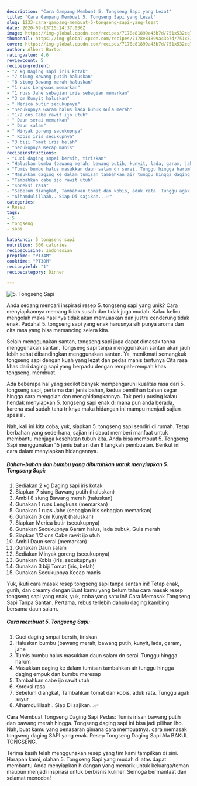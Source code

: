 ```yaml
---
description: "Cara Gampang Membuat 5. Tongseng Sapi yang Lezat"
title: "Cara Gampang Membuat 5. Tongseng Sapi yang Lezat"
slug: 1233-cara-gampang-membuat-5-tongseng-sapi-yang-lezat
date: 2020-09-13T15:24:37.036Z
image: https://img-global.cpcdn.com/recipes/7178e81899a43b7d/751x532cq70/5-tongseng-sapi-foto-resep-utama.jpg
thumbnail: https://img-global.cpcdn.com/recipes/7178e81899a43b7d/751x532cq70/5-tongseng-sapi-foto-resep-utama.jpg
cover: https://img-global.cpcdn.com/recipes/7178e81899a43b7d/751x532cq70/5-tongseng-sapi-foto-resep-utama.jpg
author: Albert Barton
ratingvalue: 4.6
reviewcount: 5
recipeingredient:
- "2 kg Daging sapi iris kotak"
- "7 siung Bawang putih haluskan"
- "8 siung Bawang merah haluskan"
- "1 ruas Lengkuas memarkan"
- "1 ruas Jahe sebagian iris sebagian memarkan"
- "3 cm Kunyit haluskan"
- " Merica butir secukupnya"
- "Secukupnya Garam halus lada bubuk Gula merah"
- "1/2 ons Cabe rawit ijo utuh"
- " Daun serai memarkan"
- " Daun salam"
- " Minyak goreng secukupnya"
- " Kobis iris secukupnya"
- "3 biji Tomat iris belah"
- "Secukupnya Kecap manis"
recipeinstructions:
- "Cuci daging smpai bersih, tiriskan"
- "Haluskan bumbu (bawang merah, bawang putih, kunyit, lada, garam, jahe"
- "Tumis bumbu halus masukkan daun salam dn serai. Tunggu hingga harum"
- "Masukkan daging ke dalam tumisan tambahkan air tunggu hingga daging empuk dan bumbu meresap"
- "Tambahkan cabe ijo rawit utuh"
- "Koreksi rasa"
- "Sebelum diangkat, Tambahkan tomat dan kobis, aduk rata. Tunggu agak sayur"
- "Alhamdulillaah.. Siap Di sajikan...✅"
categories:
- Resep
tags:
- 5
- tongseng
- sapi

katakunci: 5 tongseng sapi 
nutrition: 300 calories
recipecuisine: Indonesian
preptime: "PT34M"
cooktime: "PT38M"
recipeyield: "1"
recipecategory: Dinner

---
```



![5. Tongseng Sapi](https://img-global.cpcdn.com/recipes/7178e81899a43b7d/751x532cq70/5-tongseng-sapi-foto-resep-utama.jpg)

Anda sedang mencari inspirasi resep 5. tongseng sapi yang unik? Cara menyiapkannya memang tidak susah dan tidak juga mudah. Kalau keliru mengolah maka hasilnya tidak akan memuaskan dan justru cenderung tidak enak. Padahal 5. tongseng sapi yang enak harusnya sih punya aroma dan cita rasa yang bisa memancing selera kita.

Selain menggunakan santan, tongseng sapi juga dapat dimasak tanpa menggunakan santan. Tongseng sapi tanpa menggunakan santan akan jauh lebih sehat dibandingkan menggunakan santan. Ya, menikmati semangkuk tongseng sapi dengan kuah yang lezat dan pedas manis tentunya Cita rasa khas dari daging sapi yang berpadu dengan rempah-rempah khas tongseng, membuat.

Ada beberapa hal yang sedikit banyak mempengaruhi kualitas rasa dari 5. tongseng sapi, pertama dari jenis bahan, kedua pemilihan bahan segar hingga cara mengolah dan menghidangkannya. Tak perlu pusing kalau hendak menyiapkan 5. tongseng sapi enak di mana pun anda berada, karena asal sudah tahu triknya maka hidangan ini mampu menjadi sajian spesial.


Nah, kali ini kita coba, yuk, siapkan 5. tongseng sapi sendiri di rumah. Tetap berbahan yang sederhana, sajian ini dapat memberi manfaat untuk membantu menjaga kesehatan tubuh kita. Anda bisa membuat 5. Tongseng Sapi menggunakan 15 jenis bahan dan 8 langkah pembuatan. Berikut ini cara dalam menyiapkan hidangannya.

<!--inarticleads1-->

##### Bahan-bahan dan bumbu yang dibutuhkan untuk menyiapkan 5. Tongseng Sapi:

1. Sediakan 2 kg Daging sapi iris kotak
1. Siapkan 7 siung Bawang putih (haluskan)
1. Ambil 8 siung Bawang merah (haluskan)
1. Gunakan 1 ruas Lengkuas (memarkan)
1. Gunakan 1 ruas Jahe (sebagian iris sebagian memarkan)
1. Gunakan 3 cm Kunyit (haluskan)
1. Siapkan  Merica butir (secukupnya)
1. Gunakan Secukupnya Garam halus, lada bubuk, Gula merah
1. Siapkan 1/2 ons Cabe rawit ijo utuh
1. Ambil  Daun serai (memarkan)
1. Gunakan  Daun salam
1. Sediakan  Minyak goreng (secukupnya)
1. Gunakan  Kobis (iris, secukupnya)
1. Gunakan 3 biji Tomat (iris, belah)
1. Gunakan Secukupnya Kecap manis


Yuk, ikuti cara masak resep tongseng sapi tanpa santan ini! Tetap enak, gurih, dan creamy dengan Buat kamu yang belum tahu cara masak resep tongseng sapi yang enak, yuk, coba yang satu ini! Cara Memasak Tongseng Sapi Tanpa Santan. Pertama, rebus terlebih dahulu daging kambing bersama daun salam. 

<!--inarticleads2-->

##### Cara membuat 5. Tongseng Sapi:

1. Cuci daging smpai bersih, tiriskan
1. Haluskan bumbu (bawang merah, bawang putih, kunyit, lada, garam, jahe
1. Tumis bumbu halus masukkan daun salam dn serai. Tunggu hingga harum
1. Masukkan daging ke dalam tumisan tambahkan air tunggu hingga daging empuk dan bumbu meresap
1. Tambahkan cabe ijo rawit utuh
1. Koreksi rasa
1. Sebelum diangkat, Tambahkan tomat dan kobis, aduk rata. Tunggu agak sayur
1. Alhamdulillaah.. Siap Di sajikan...✅


Cara Membuat Tongseng Daging Sapi Pedas: Tumis irisan bawang putih dan bawang merah hingga. Tongseng daging sapi ini bisa jadi pilihan lho. Nah, buat kamu yang penasaran gimana cara membuatnya. cara memasak tongseng daging SAPI yang enak. Resep Tongseng Daging Sapi Ala BAKUL TONGSENG. 

Terima kasih telah menggunakan resep yang tim kami tampilkan di sini. Harapan kami, olahan 5. Tongseng Sapi yang mudah di atas dapat membantu Anda menyiapkan hidangan yang menarik untuk keluarga/teman maupun menjadi inspirasi untuk berbisnis kuliner. Semoga bermanfaat dan selamat mencoba!
